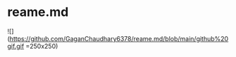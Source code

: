 # reame.md
![](https://github.com/GaganChaudhary6378/reame.md/blob/main/github%20gif.gif =250x250)

